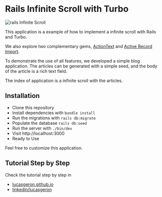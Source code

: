 # Rails Infinite Scroll with Turbo

![rails Infinite Scroll](https://i.ibb.co/2ZsCWts/20230913-144634.gif)

This application is a example of how to implement a infinite scroll with Rails and Turbo. 

We also explore two complementary gems, [ActionText](https://github.com/rails/rails/tree/main/actiontext) and [Active Record Import](https://github.com/zdennis/activerecord-import).

To demonstrate the use of all features, we developed a simple blog application. 
The articles can be generated with a simple seed, and the body of the article is a rich text field.

The index of application is a infinite scroll with the articles.

## Installation
  - Clone this repository
  - Install dependencies with `bundle install`
  - Run the migrations with `rails db:migrate`
  - Populate the database `rails db:seed`
  - Run the server with `./bin/dev`	
  - Visit http://localhost:3000
  - Ready to Use


Feel free to customize this application.

## Tutorial Step by Step

Check the tutorial step by step in 
- [lucasgeron.github.io](https://lucasgeron.github.io//2023/09/12/rails-infinite-scroll.html)
- [linkedin/lucasgeron](https://www.linkedin.com/pulse/infinite-scroll-turbo-zero-javascript-lucas-fernando-geron/)
